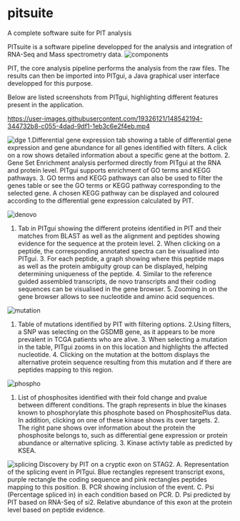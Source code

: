 
# pitsuite
A complete software suite for PIT analysis 






PITsuite is a software pipeline developped for the analysis and integration of RNA-Seq and Mass spectrometry data. 
![components](https://user-images.githubusercontent.com/19326121/143864818-4a23f6fe-7da1-46e8-8a6d-9243b52d3a3c.png)

PIT, the core analysis pipeline performs the analysis from the raw files. The results can then be imported into PITgui, a Java graphical user interface developped for this purpose.

Below are listed screenshots from PITgui, highlighting different features present in the application.




https://user-images.githubusercontent.com/19326121/148542194-344732b8-c055-4dad-9df1-1eb3c6e2f4eb.mp4




![dge](https://user-images.githubusercontent.com/19326121/143865117-e0ca718d-9211-4c09-9b00-1b727cefb860.png)
1.Differential gene expression tab showing a table of differential gene expression and gene abundance for all genes identified with filters. A click on a row shows detailed information about a specific gene at the bottom. 2. Gene Set Enrichment analysis performed directly from PITgui at the RNA and protein level. PITgui supports enrichment of GO terms and KEGG pathways. 3. GO terms and KEGG pathways can also be used to filter the genes table or see the GO terms or KEGG pathway corresponding to the selected gene. A chosen KEGG pathway can be displayed and coloured according to the differential gene expression calculated by PIT.


![denovo](https://user-images.githubusercontent.com/19326121/143865412-4dc1fbb6-5ca3-418c-b1a8-9321c93eec54.png)
1. Tab in PITgui showing the different proteins identified in PIT and their matches from BLAST as well as the alignment and peptides showing evidence for the sequence at the protein level. 2. When clicking on a peptide, the corresponding annotated spectra can be visualised into PITgui. 3. For each peptide, a graph showing where this peptide maps as well as the protein ambiguity group can be displayed, helping determining uniqueness of the peptide. 4. Similar to the reference guided assembled transcripts, de novo transcripts and their coding sequences can be visualised in the gene browser. 5. Zooming in on the gene browser allows to see nucleotide and amino acid sequences.

![mutation](https://user-images.githubusercontent.com/19326121/143865560-67fb4f76-184e-4795-9f33-90de1abdab5a.png)
1. Table of mutations identified by PIT with filtering options. 2.Using filters, a SNP was selecting on the GSDMB gene, as it appears to be more prevalent in TCGA patients who are alive. 3. When selecting a mutation in the table, PITgui zooms in on this location and highlights the affected nucleotide. 4. Clicking on the mutation at the bottom displays the alternative protein sequence resulting from this mutation and if there are peptides mapping to this region.


![phospho](https://user-images.githubusercontent.com/19326121/143865699-06b01241-9d8b-49fc-b5da-165f68e024d5.png)
1. List of phosphosites identified with their fold change and pvalue between different conditions. The graph represents in blue the kinases known to phosphorylate this phosphote based on PhosphositePlus data. In addition, clicking on one of these kinase shows its over targets. 2. The right pane shows over information about the protein the phosphosite belongs to, such as differential gene expression or protein abundance or alternative splicing. 3. Kinase activty table as predicted by KSEA.

![splicing](https://user-images.githubusercontent.com/19326121/143865923-de2c3b82-6a1a-44c8-8b9f-40e3f1216913.png)
Discovery by PIT on a cryptic exon on STAG2. A. Representation of the splicing event in PITgui. Blue rectangles represent transcript exons, purple rectangle the coding sequence and pink rectangles peptides mapping to this position. B. PCR showing inclusion of the event. C. Psi (Percentage spliced in) in each condition based on PCR. D. Psi predicted by PIT based on RNA-Seq of si2. Relative abundance of this exon at the protein level based on peptide evidence.
